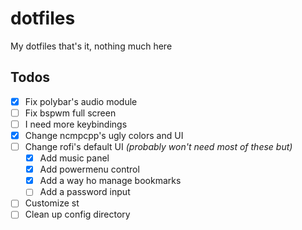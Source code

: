 # dotfiles

My dotfiles that's it, nothing much here

## Todos

- [x] Fix polybar's audio module
- [ ] Fix bspwm full screen
- [ ] I need more keybindings
- [x] Change ncmpcpp's ugly colors and UI
- [ ] Change rofi's default UI *(probably won't need most of these but)*
    - [x] Add music panel
    - [x] Add powermenu control
    - [x] Add a way ho manage bookmarks
    - [ ] Add a password input
- [ ] Customize st
- [ ] Clean up config directory
